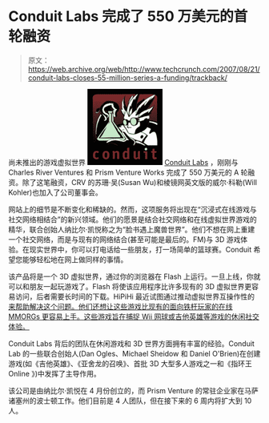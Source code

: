 # Conduit Labs 完成了 550 万美元的首轮融资

> 原文：<https://web.archive.org/web/http://www.techcrunch.com/2007/08/21/conduit-labs-closes-55-million-series-a-funding/trackback/>

尚未推出的游戏虚拟世界 [![conduitlogo.png](img/d5e91913b55477a5adf1d1488b4c4efc.png)](https://web.archive.org/web/20100902101235/http://www.crunchbase.com/company/conduitlabs) [Conduit Labs](https://web.archive.org/web/20100902101235/http://www.crunchbase.com/company/conduitlabs) ，刚刚与 Charles River Ventures 和 Prism Venture Works 完成了 550 万美元的 A 轮融资。除了这笔融资，CRV 的苏珊·吴(Susan Wu)和棱镜网英文版的威尔·科勒(Will Kohler)也加入了公司董事会。

网站上的细节是不断变化和稀缺的。然而，这项服务将出现在“沉浸式在线游戏与社交网络相结合”的新兴领域。他们的愿景是结合社交网络和在线虚拟世界游戏的精华，联合创始人纳比尔·凯悦称之为“脸书遇上魔兽世界”。他们不想在网上重建一个社交网络，而是与现有的网络结合(甚至可能是最后的。FM)与 3D 游戏体验。在现实世界中，你可以打电话给一些朋友，打一场简单的篮球赛。Conduit 希望您能够轻松地在网上做同样的事情。

该产品将是一个 3D 虚拟世界，通过你的浏览器在 Flash 上运行。一旦上线，你就可以和朋友一起玩游戏了。Flash 将使该应用程序比许多现有的 3D 虚拟世界更容易访问，后者需要长时间的下载。HiPiHi 最近试图通过推动虚拟世界互操作性的[来帮助解决这个问题。他们还想让这些游戏比现有的面向铁杆玩家的在线 MMORGs 更容易上手。这些游戏旨在捕捉 Wii 网球或吉他英雄等游戏的休闲社交体验。](https://web.archive.org/web/20100902101235/http://www.techcrunch.com/2007/08/20/hipihi-seeks-to-standardize-3d-worlds-and-develop-interoperability/)

Conduit Labs 背后的团队在休闲游戏和 3D 世界方面拥有丰富的经验。Conduit Lab 的一些联合创始人(Dan Ogles、Michael Sheidow 和 Daniel O'Brien)在创建游戏(如《吉他英雄》、《亚舍龙的召唤》、首批 3D 大型多人游戏之一和《指环王 Online 》)中发挥了主导作用。

该公司是由纳比尔·凯悦在 4 月份创立的，而 Prism Venture 的常驻企业家在马萨诸塞州的波士顿工作。他们目前是 4 人团队，但在接下来的 6 周内将扩大到 10 人。